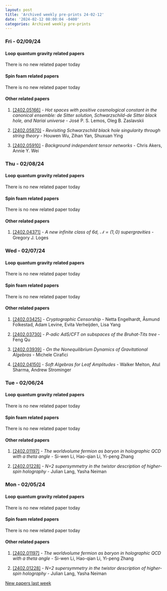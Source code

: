 ```yaml
---
layout: post
title: 'Archived weekly pre-prints 24-02-12'
date: '2024-02-12 08:00:04 -0400'
categories: Archived weekly pre-prints
---
```



### Fri - 02/09/24

#### Loop quantum gravity related papers

There is no new related paper today 

#### Spin foam related papers

There is no new related paper today 



#### Other related papers

1. [[2402.05166]](https://arxiv.org/abs/2402.05166) - *Hot spaces with positive cosmological constant in the canonical  ensemble: de Sitter solution, Schwarzschild-de Sitter black hole, and Nariai  universe* - José P. S. Lemos, Oleg B. Zaslavskii

1. [[2402.05870]](https://arxiv.org/abs/2402.05870) - *Revisiting Schwarzschild black hole singularity through string theory* - Houwen Wu, Zihan Yan, Shuxuan Ying

1. [[2402.05910]](https://arxiv.org/abs/2402.05910) - *Background independent tensor networks* - Chris Akers, Annie Y. Wei



### Thu - 02/08/24

#### Loop quantum gravity related papers

There is no new related paper today 

#### Spin foam related papers

There is no new related paper today 



#### Other related papers

1. [[2402.04371]](https://arxiv.org/abs/2402.04371) - *A new infinite class of $6d$, $\mathcal{N}=(1,0)$ supergravities* - Gregory J. Loges



### Wed - 02/07/24

#### Loop quantum gravity related papers

There is no new related paper today 

#### Spin foam related papers

There is no new related paper today 



#### Other related papers

1. [[2402.03425]](https://arxiv.org/abs/2402.03425) - *Cryptographic Censorship* - Netta Engelhardt, Åsmund Folkestad, Adam Levine, Evita Verheijden, Lisa Yang

1. [[2402.03730]](https://arxiv.org/abs/2402.03730) - *P-adic AdS/CFT on subspaces of the Bruhat-Tits tree* - Feng Qu

1. [[2402.03939]](https://arxiv.org/abs/2402.03939) - *On the Nonequilibrium Dynamics of Gravitational Algebras* - Michele Cirafici

1. [[2402.04150]](https://arxiv.org/abs/2402.04150) - *Soft Algebras for Leaf Amplitudes* - Walker Melton, Atul Sharma, Andrew Strominger



### Tue - 02/06/24

#### Loop quantum gravity related papers

There is no new related paper today 

#### Spin foam related papers

There is no new related paper today 



#### Other related papers

1. [[2402.01197]](https://arxiv.org/abs/2402.01197) - *The worldvolume fermion as baryon in holographic QCD with a theta angle* - Si-wen Li, Hao-qian Li, Yi-peng Zhang

1. [[2402.01228]](https://arxiv.org/abs/2402.01228) - *N=2 supersymmetry in the twistor description of higher-spin holography* - Julian Lang, Yasha Neiman



### Mon - 02/05/24

#### Loop quantum gravity related papers

There is no new related paper today 

#### Spin foam related papers

There is no new related paper today 



#### Other related papers

1. [[2402.01197]](https://arxiv.org/abs/2402.01197) - *The worldvolume fermion as baryon in holographic QCD with a theta angle* - Si-wen Li, Hao-qian Li, Yi-peng Zhang

1. [[2402.01228]](https://arxiv.org/abs/2402.01228) - *N=2 supersymmetry in the twistor description of higher-spin holography* - Julian Lang, Yasha Neiman






[New papers last week]({{site.url}}/archived/weekly/pre-prints/2024/02/05/archived_weekly_papers.html)